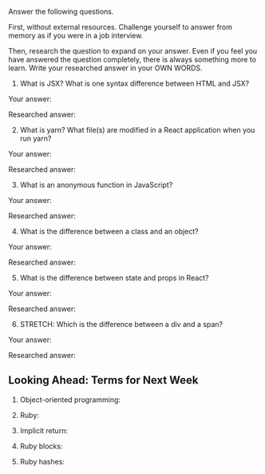 <!-- # ASSESSMENT 3: Interview Practice Questions

Answer the following questions.

First, without external resources. Challenge yourself to answer from memory as if you were in a job interview.

Then, research the question to expand on your answer. Even if you feel you have answered the question completely, there is always something more to learn. Write your researched answer in your OWN WORDS.

1. What is JSX? What is one syntax difference between HTML and JSX?

Your answer: JSX is a markdown language that is syntaxed like JavaScript but behaves similar to HTML utilizing tags such as <h1></h1>, <p></p> etc. One syntax difference between HTML and JSX is is props. 

Researched answer:  JSX is like a blend of JavaScript and HTML that makes it easier to write React applications. React utlizes components to contain both languages. HTML tags are converted to react elemtents via JSX. JSX is not required in React but it is preferred by most developers because of its ease of use. The difference in syntax is;

const myElement = <h1>JSX syntax</h1>;                  <body>
                                                        <p>This is HTML syntax.</p>
                                                        </body>

2. What is yarn? What file(s) are modified in a React application when you run yarn?

Your answer: Yarn is a pacakge manager created and maintained by Meta. Yarn is the command you can use in terminal to create the file structure and utilize it. .js files are modified in React when I run yarn. It also creates {}package.json when you run yarn. 


Researched answer: Yet Another Resource Negotiatior are package managers for JavaScript. Yarn was created in 2016 by Facebook and is maintained by Meta. Yarn's installation process is broken down to resolution, fetching and linking. Yarn also is used as a project manager and can test your code by running the command $yarn jest in terminal.

3. What is an anonymous function in JavaScript?

Your answer: Anonymous function are functions without a name. An example of this is;

    const anonymous = () => {

        }

Researched answer: Anonymous function are functions without a name that can only be accessed by a variable that it's stored in. It cannot be accessed after it is imitially created. They can take multiple argurments but cannot take more than a single expression. 

4. What is the difference between a class and an object?

Your answer: A class is the blueprint of an object and objects are variables that store values. 

Researched answer: A class is the blueprint of an object and objects utlize methods and variables from inside the class. Classes only need to be declared one time where objects can be declared over and over. They are both part of object-oriented programming. 

An example of class is;

class Square {
  constructor(height, width) {
    this.height = height;
    this.width = width;
  }
}

An example of object is;

let car = "BMW";

5. What is the difference between state and props in React?

Your answer: The difference is props are objects used to pass informaton and state is a special variable. 

Researched answer: State stores local data and props pass data between components by its parent component. State are variables that are intialized and managed by the component. States are locally owned and props are owned by a parent component. 

An example of props is;

const myElement = <Truck brand="Chevy" />;
function Truck(props) {
  return <h2>I am a { props.brand }!</h2>;
}

This would return "I am a Chevy!"

An example of state is;

import React, { useState } from 'react';

function Run() {

  const [runCount, setRunCount] = useState(0);

  return (
    <div>
      <p>You ran {Runcount} miles</p>
      <button onClick={() => setRunCount(count + 1)}>
        Click me for very mile ran
      </button>
    </div>
  );
}


6. STRETCH: Which is the difference between a div and a span?

Your answer: A div creates space on a rendered webpage and I would have to look up with a span does but I can absolutely find it.

Researched answer:  Div is a tag that seperates content on a webpage such as a heading and a paragraph. A span is a HTML tag that puts different blocks of text on the same line. Span is typically utilized to style inline content and divs are typically utilized to style larger sections of content. 

## Looking Ahead: Terms for Next Week

1. Object-oriented programming: a programming paradigm that was created to deal with complexity of large software systems.


2. Ruby: an open source, object-oriented programming language created in the early 1990s.

3. Implicit return: the value of the last line of a method that reutrns without using the keyword return.

4. Ruby blocks: anonoymous functions similar to JavaScript. Blacks are created with do/end keywords or with curly braces. They are code that is passed to a method. 

5. Ruby hashes: a collection of unique keys and their values, similar to an array but values are referanced by unique keys.  -->

Answer the following questions.

First, without external resources. Challenge yourself to answer from memory as if you were in a job interview.

Then, research the question to expand on your answer. Even if you feel you have answered the question completely, there is always something more to learn. Write your researched answer in your OWN WORDS.

1. What is JSX? What is one syntax difference between HTML and JSX?

Your answer:

Researched answer:

2. What is yarn? What file(s) are modified in a React application when you run yarn?

Your answer:

Researched answer:

3. What is an anonymous function in JavaScript?

Your answer:

Researched answer:

4. What is the difference between a class and an object?

Your answer:

Researched answer:

5. What is the difference between state and props in React?

Your answer:

Researched answer:

6. STRETCH: Which is the difference between a div and a span?

Your answer:

Researched answer:

## Looking Ahead: Terms for Next Week

1. Object-oriented programming:

2. Ruby:

3. Implicit return:

4. Ruby blocks:

5. Ruby hashes: